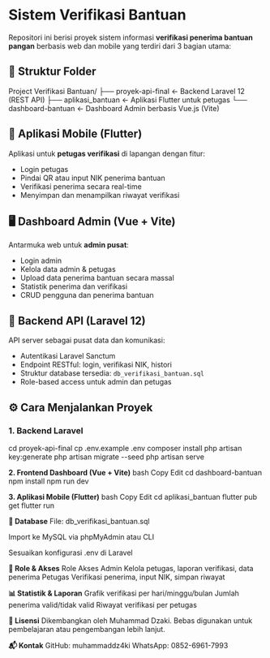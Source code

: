 # Sistem Verifikasi Bantuan

Repositori ini berisi proyek sistem informasi **verifikasi penerima bantuan pangan** berbasis web dan mobile yang terdiri dari 3 bagian utama:

## 🧩 Struktur Folder

Project Verifikasi Bantuan/
├── proyek-api-final ← Backend Laravel 12 (REST API)
├── aplikasi_bantuan ← Aplikasi Flutter untuk petugas
└── dashboard-bantuan ← Dashboard Admin berbasis Vue.js (Vite)

## 📱 Aplikasi Mobile (Flutter)
Aplikasi untuk **petugas verifikasi** di lapangan dengan fitur:
- Login petugas
- Pindai QR atau input NIK penerima bantuan
- Verifikasi penerima secara real-time
- Menyimpan dan menampilkan riwayat verifikasi

## 🖥️ Dashboard Admin (Vue + Vite)
Antarmuka web untuk **admin pusat**:
- Login admin
- Kelola data admin & petugas
- Upload data penerima bantuan secara massal
- Statistik penerima dan verifikasi
- CRUD pengguna dan penerima bantuan

## 🔧 Backend API (Laravel 12)
API server sebagai pusat data dan komunikasi:
- Autentikasi Laravel Sanctum
- Endpoint RESTful: login, verifikasi NIK, histori
- Struktur database tersedia: `db_verifikasi_bantuan.sql`
- Role-based access untuk admin dan petugas

## ⚙️ Cara Menjalankan Proyek

### 1. Backend Laravel
cd proyek-api-final
cp .env.example .env
composer install
php artisan key:generate
php artisan migrate --seed
php artisan serve


**2. Frontend Dashboard (Vue + Vite)**
bash
Copy
Edit
cd dashboard-bantuan
npm install
npm run dev

**3. Aplikasi Mobile (Flutter)**
bash
Copy
Edit
cd aplikasi_bantuan
flutter pub get
flutter run


**🧪 Database**
File: db_verifikasi_bantuan.sql

Import ke MySQL via phpMyAdmin atau CLI

Sesuaikan konfigurasi .env di Laravel


**🔐 Role & Akses**
Role	Akses
Admin	Kelola petugas, laporan verifikasi, data penerima
Petugas	Verifikasi penerima, input NIK, simpan riwayat

**📊 Statistik & Laporan**
Grafik verifikasi per hari/minggu/bulan
Jumlah penerima valid/tidak valid
Riwayat verifikasi per petugas

**📃 Lisensi**
Dikembangkan oleh Muhammad Dzaki.
Bebas digunakan untuk pembelajaran atau pengembangan lebih lanjut.

**📬 Kontak**
GitHub: muhammaddz4ki
WhatsApp: 0852-6961-7993
